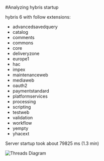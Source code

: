 #Analyzing hybris startup

hybris 6 with follow extensions:

- advancedsavedquery
- catalog
- comments
- commons
- core
- deliveryzone
- europe1
- hac
- impex
- maintenanceweb
- mediaweb
- oauth2
- paymentstandard
- platformservices
- processing
- scripting
- testweb
- validation
- workflow
- yempty
- yhacext

Server startup took about  79825 ms (1.3 min)


![Threads Diagram](threads_diagram.png?raw=true)
